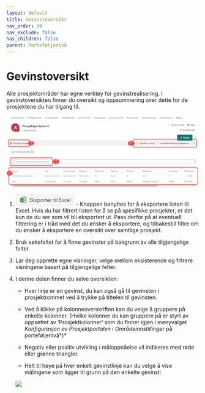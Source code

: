 ```yaml
---
layout: default
title: Gevinstoversikt
nav_order: 30
nav_exclude: false
has_children: false
parent: Porteføljenivå
---
```


# Gevinstoversikt

Alle prosjektområder har egne verktøy for gevinstrealisering. I
gevinstoversikten finner du oversikt og oppsummering over dette for de prosjektene du har tilgang til.

![](./media/3.5.1-Gevinstoversikt.png)

1. ![](./media/image28.png) - Knappen benyttes for å eksportere listen til Excel. Hvis du har filtrert listen for å se på spesifikke prosjekter, er det kun de du ser som vil bli eksportert ut. Pass derfor på at eventuell filtrering er i tråd med det du ønsker å eksportere, og tilbakestill filtre om du ønsker å eksportere en oversikt over samtlige prosjekt.

2. Bruk søkefeltet for å finne gevinster på bakgrunn av alle tilgjengelige felter.
   
3. Lar deg opprette egne visninger, velge mellom eksisterende og filtrere visningene basert på tilgjengelige felter.

4. I denne delen finner du selve oversikten:
    
    - Hver linje er en gevinst, du kan også gå til gevinsten i prosjektrommet ved å trykke på tittelen til gevinsten.
    
    - Ved å klikke på kolonneoverskriften kan du velge å gruppere på enkelte kolonner. (Hvilke kolonner du kan gruppere på er styrt av oppsettet av ‘Prosjektkolonner’ som du finner igjen i
    menyvalget *Konfigurasjon av Prosjektportalen* i *Områdeinnstillinger* på porteføljenivå*)*
    
    - Negativ eller positiv utvikling i måloppnåelse vil indikeres med røde eller grønne triangler.
    
    - Helt til høye på hver enkelt gevinstlinje kan du velge å vise
    målingene som ligger til grunn på den enkelte gevinst:
    
    ![](./media/3.5.2-Gevinstmålinger.png)
